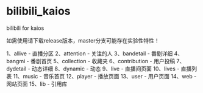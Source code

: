 # bilibili_kaios
bilibili for kaios

如需使用请下载release版本，master分支可能存在实验性特性！

1、allive - 直播分区
2、attention - 关注的人
3、bandetail - 番剧详细
4、bangmi - 番剧首页
5、collection - 收藏夹
6、contribution - 用户投稿
7、dydetail - 动态详细
8、dynamic - 动态
9、live - 直播间页面
10、lives - 直播列表
11、music - 音乐首页
12、player - 播放页面
13、user - 用户页面
14、web - 网站页面
15、lib - 引用库
